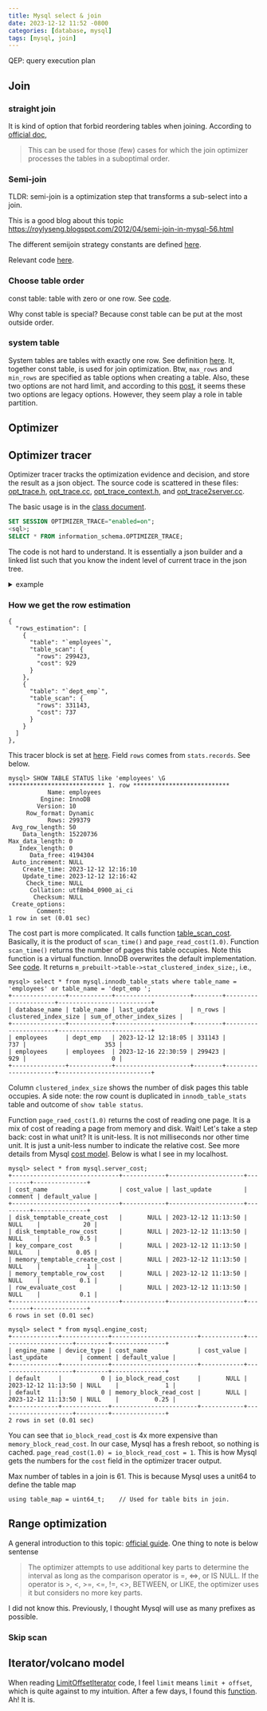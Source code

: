 ```yaml
---
title: Mysql select & join
date: 2023-12-12 11:52 -0800
categories: [database, mysql]
tags: [mysql, join]
---
```


QEP: query execution plan

## Join

### straight join

It is kind of option that forbid reordering tables when joining. According to
[official doc](https://dev.mysql.com/doc/refman/8.0/en/join.html),

> This can be used for those (few) cases for which the join optimizer processes
> the tables in a suboptimal order.

### Semi-join

TLDR: semi-join is a optimization step that transforms a sub-select into a
join.

This is a good blog about this topic
https://roylyseng.blogspot.com/2012/04/semi-join-in-mysql-56.html

The different semijoin strategy constants are defined
[here](https://github.com/mysql/mysql-server/blob/eb86b4016060d426858cc09873d12492f1be396e/sql/sql_const.h#L212).

Relevant code
[here](https://github.com/mysql/mysql-server/blob/9912892feecfa8f0450bb97b74ebaf37d16e375c/sql/sql_planner.cc#L4183-L4184).

### Choose table order

const table: table with zero or one row. See
[code](https://github.com/mysql/mysql-server/blob/2a57e948ca9b238262161ae854119f60c8fd347e/sql/sql_optimizer.cc#L5629).

Why const table is special? Because const table can be put at the most outside
order.

### system table

System tables are tables with exactly one row. See definition
[here](https://github.com/mysql/mysql-server/blob/83926c7fda58664b649f0731a973ad610985d36e/sql/dd_table_share.cc#L268).
It, together const table, is used for join optimization. Btw, `max_rows` and
`min_rows` are specified as table options when creating a table. Also, these
two options are not hard limit, and according to this
[post](https://bugs.mysql.com/bug.php?id=94651), it seems these two options are
legacy options. However, they seem play a role in table partition.

## Optimizer

## Optimizer tracer

Optimizer tracer tracks the optimization evidence and decision, and store the
result as a json object. The source code is scattered in these files:
[opt_trace.h](https://github.com/mysql/mysql-server/blob/44f859bda9930bf6a26c4fe94e2d8c0212bb26d1/sql/opt_trace.h#L779),
[opt_trace.cc](https://github.com/mysql/mysql-server/blob/44f859bda9930bf6a26c4fe94e2d8c0212bb26d1/sql/opt_trace.cc#L216),
[opt_trace_context.h](https://github.com/mysql/mysql-server/blob/b845ba26c825d8cf124b76c9738e88a9b0251eb0/sql/opt_trace_context.h#L382),
and
[opt_trace2server.cc](https://github.com/mysql/mysql-server/blob/b845ba26c825d8cf124b76c9738e88a9b0251eb0/sql/opt_trace2server.cc#L316).

The basic usage is in the
[class document](https://dev.mysql.com/doc/dev/mysql-server/latest/PAGE_OPT_TRACE.html#INTRODUCTION).

```sql
SET SESSION OPTIMIZER_TRACE="enabled=on";
<sql>;
SELECT * FROM information_schema.OPTIMIZER_TRACE;
```

The code is not hard to understand. It is essentially a json builder and a
linked list such that you know the indent level of current trace in the json
tree.

<details markdown="1">
<summary>example </summary>

```sql
mysql> SELECT * FROM information_schema.OPTIMIZER_TRACE \G
*************************** 1. row ***************************
QUERY: select * from employees join dept_emp on dept_emp.emp_no = employees.emp_no limit 1
TRACE: {
  "steps": [
    {
      "join_preparation": {
        "select#": 1,
        "steps": [
          {
            "expanded_query": "/* select#1 */ select `employees`.`emp_no` AS `emp_no`,`employees`.`birth_date` AS `birth_date`,`employees`.`first_name` AS `first_name`,`employees`.`last_name` AS `last_name`,`employees`.`gender` AS `gender`,`employees`.`hire_date` AS `hire_date`,`dept_emp`.`emp_no` AS `emp_no`,`dept_emp`.`dept_no` AS `dept_no`,`dept_emp`.`from_date` AS `from_date`,`dept_emp`.`to_date` AS `to_date` from (`employees` join `dept_emp` on((`dept_emp`.`emp_no` = `employees`.`emp_no`))) limit 1"
          },
          {
            "transformations_to_nested_joins": {
              "transformations": [
                "JOIN_condition_to_WHERE",
                "parenthesis_removal"
              ],
              "expanded_query": "/* select#1 */ select `employees`.`emp_no` AS `emp_no`,`employees`.`birth_date` AS `birth_date`,`employees`.`first_name` AS `first_name`,`employees`.`last_name` AS `last_name`,`employees`.`gender` AS `gender`,`employees`.`hire_date` AS `hire_date`,`dept_emp`.`emp_no` AS `emp_no`,`dept_emp`.`dept_no` AS `dept_no`,`dept_emp`.`from_date` AS `from_date`,`dept_emp`.`to_date` AS `to_date` from `employees` join `dept_emp` where (`dept_emp`.`emp_no` = `employees`.`emp_no`) limit 1"
            }
          }
        ]
      }
    },
    {
      "join_optimization": {
        "select#": 1,
        "steps": [
          {
            "condition_processing": {
              "condition": "WHERE",
              "original_condition": "(`dept_emp`.`emp_no` = `employees`.`emp_no`)",
              "steps": [
                {
                  "transformation": "equality_propagation",
                  "resulting_condition": "multiple equal(`dept_emp`.`emp_no`, `employees`.`emp_no`)"
                },
                {
                  "transformation": "constant_propagation",
                  "resulting_condition": "multiple equal(`dept_emp`.`emp_no`, `employees`.`emp_no`)"
                },
                {
                  "transformation": "trivial_condition_removal",
                  "resulting_condition": "multiple equal(`dept_emp`.`emp_no`, `employees`.`emp_no`)"
                }
              ]
            }
          },
          {
            "substitute_generated_columns": {
            }
          },
          {
            "table_dependencies": [
              {
                "table": "`employees`",
                "row_may_be_null": false,
                "map_bit": 0,
                "depends_on_map_bits": [
                ]
              },
              {
                "table": "`dept_emp`",
                "row_may_be_null": false,
                "map_bit": 1,
                "depends_on_map_bits": [
                ]
              }
            ]
          },
          {
            "ref_optimizer_key_uses": [
              {
                "table": "`employees`",
                "field": "emp_no",
                "equals": "`dept_emp`.`emp_no`",
                "null_rejecting": true
              },
              {
                "table": "`dept_emp`",
                "field": "emp_no",
                "equals": "`employees`.`emp_no`",
                "null_rejecting": true
              }
            ]
          },
          {
            "rows_estimation": [
              {
                "table": "`employees`",
                "table_scan": {
                  "rows": 299423,
                  "cost": 929
                }
              },
              {
                "table": "`dept_emp`",
                "table_scan": {
                  "rows": 331143,
                  "cost": 737
                }
              }
            ]
          },
          {
            "considered_execution_plans": [
              {
                "plan_prefix": [
                ],
                "table": "`employees`",
                "best_access_path": {
                  "considered_access_paths": [
                    {
                      "access_type": "ref",
                      "index": "PRIMARY",
                      "usable": false,
                      "chosen": false
                    },
                    {
                      "rows_to_scan": 299423,
                      "filtering_effect": [
                      ],
                      "final_filtering_effect": 1,
                      "access_type": "scan",
                      "resulting_rows": 299423,
                      "cost": 30871.3,
                      "chosen": true
                    }
                  ]
                },
                "condition_filtering_pct": 100,
                "rows_for_plan": 299423,
                "cost_for_plan": 30871.3,
                "rest_of_plan": [
                  {
                    "plan_prefix": [
                      "`employees`"
                    ],
                    "table": "`dept_emp`",
                    "best_access_path": {
                      "considered_access_paths": [
                        {
                          "access_type": "ref",
                          "index": "PRIMARY",
                          "rows": 1.10555,
                          "cost": 332526,
                          "chosen": true
                        },
                        {
                          "rows_to_scan": 331143,
                          "filtering_effect": [
                          ],
                          "final_filtering_effect": 1,
                          "access_type": "scan",
                          "using_join_cache": true,
                          "buffers_needed": 152,
                          "resulting_rows": 331143,
                          "cost": 9.9153e+09,
                          "chosen": false
                        }
                      ]
                    },
                    "condition_filtering_pct": 100,
                    "rows_for_plan": 331028,
                    "cost_for_plan": 363397,
                    "chosen": true
                  }
                ]
              },
              {
                "plan_prefix": [
                ],
                "table": "`dept_emp`",
                "best_access_path": {
                  "considered_access_paths": [
                    {
                      "access_type": "ref",
                      "index": "PRIMARY",
                      "usable": false,
                      "chosen": false
                    },
                    {
                      "rows_to_scan": 331143,
                      "filtering_effect": [
                      ],
                      "final_filtering_effect": 1,
                      "access_type": "scan",
                      "resulting_rows": 331143,
                      "cost": 33851.3,
                      "chosen": true
                    }
                  ]
                },
                "condition_filtering_pct": 100,
                "rows_for_plan": 331143,
                "cost_for_plan": 33851.3,
                "rest_of_plan": [
                  {
                    "plan_prefix": [
                      "`dept_emp`"
                    ],
                    "table": "`employees`",
                    "best_access_path": {
                      "considered_access_paths": [
                        {
                          "access_type": "eq_ref",
                          "index": "PRIMARY",
                          "rows": 1,
                          "cost": 364257,
                          "chosen": true,
                          "cause": "clustered_pk_chosen_by_heuristics"
                        },
                        {
                          "rows_to_scan": 299423,
                          "filtering_effect": [
                          ],
                          "final_filtering_effect": 1,
                          "access_type": "scan",
                          "using_join_cache": true,
                          "buffers_needed": 33,
                          "resulting_rows": 299423,
                          "cost": 9.91521e+09,
                          "chosen": false
                        }
                      ]
                    },
                    "condition_filtering_pct": 100,
                    "rows_for_plan": 331143,
                    "cost_for_plan": 398109,
                    "pruned_by_cost": true
                  }
                ]
              }
            ]
          },
          {
            "attaching_conditions_to_tables": {
              "original_condition": "(`dept_emp`.`emp_no` = `employees`.`emp_no`)",
              "attached_conditions_computation": [
              ],
              "attached_conditions_summary": [
                {
                  "table": "`employees`",
                  "attached": null
                },
                {
                  "table": "`dept_emp`",
                  "attached": "(`dept_emp`.`emp_no` = `employees`.`emp_no`)"
                }
              ]
            }
          },
          {
            "finalizing_table_conditions": [
              {
                "table": "`dept_emp`",
                "original_table_condition": "(`dept_emp`.`emp_no` = `employees`.`emp_no`)",
                "final_table_condition   ": null
              }
            ]
          },
          {
            "refine_plan": [
              {
                "table": "`employees`"
              },
              {
                "table": "`dept_emp`"
              }
            ]
          }
        ]
      }
    },
    {
      "join_execution": {
        "select#": 1,
        "steps": [
        ]
      }
    }
  ]
}
```

</details>

### How we get the row estimation

```
{
  "rows_estimation": [
    {
      "table": "`employees`",
      "table_scan": {
        "rows": 299423,
        "cost": 929
      }
    },
    {
      "table": "`dept_emp`",
      "table_scan": {
        "rows": 331143,
        "cost": 737
      }
    }
  ]
},

```

This tracer block is set at
[here](https://github.com/mysql/mysql-server/blob/2a57e948ca9b238262161ae854119f60c8fd347e/sql/sql_optimizer.cc#L5987).
Field `rows` comes from `stats.records`. See below.

```
mysql> SHOW TABLE STATUS like 'employees' \G
*************************** 1. row ***************************
           Name: employees
         Engine: InnoDB
        Version: 10
     Row_format: Dynamic
           Rows: 299379
 Avg_row_length: 50
    Data_length: 15220736
Max_data_length: 0
   Index_length: 0
      Data_free: 4194304
 Auto_increment: NULL
    Create_time: 2023-12-12 12:16:10
    Update_time: 2023-12-12 12:16:42
     Check_time: NULL
      Collation: utf8mb4_0900_ai_ci
       Checksum: NULL
 Create_options:
        Comment:
1 row in set (0.01 sec)
```

The cost part is more complicated. It calls function
[table_scan_cost](https://github.com/mysql/mysql-server/blob/83926c7fda58664b649f0731a973ad610985d36e/sql/handler.cc#L6081).
Basically, it is the product of `scan_time()` and `page_read_cost(1.0)`.
Function `scan_time()` returns the number of pages this table occupies. Note
this function is a virtual function. InnoDB overwrites the default
implementation. See
[code](https://github.com/mysql/mysql-server/blob/c12149baae15a972494a594f3eb9de2f9389a30e/storage/innobase/handler/ha_innodb.cc#L17169).
It returns `m_prebuilt->table->stat_clustered_index_size;`, i.e.,

```
mysql> select * from mysql.innodb_table_stats where table_name = 'employees' or table_name = 'dept_emp ';
+---------------+------------+---------------------+--------+----------------------+--------------------------+
| database_name | table_name | last_update         | n_rows | clustered_index_size | sum_of_other_index_sizes |
+---------------+------------+---------------------+--------+----------------------+--------------------------+
| employees     | dept_emp   | 2023-12-12 12:18:05 | 331143 |                  737 |                      353 |
| employees     | employees  | 2023-12-16 22:30:59 | 299423 |                  929 |                        0 |
+---------------+------------+---------------------+--------+----------------------+--------------------------+
```

Column `clustered_index_size` shows the number of disk pages this table
occupies. A side note: the row count is duplicated in `innodb_table_stats`
table and outcome of `show table status`.

Function `page_raed_cost(1.0)` returns the cost of reading one page. It is a
mix of cost of reading a page from memory and disk. Wait! Let's take a step
back: cost in what unit? It is unit-less. It is not milliseconds nor other time
unit. It is just a unit-less number to indicate the relative cost. See more
details from Mysql
[cost model](https://dev.mysql.com/doc/refman/8.0/en/cost-model.html). Below is
what I see in my localhost.

```
mysql> select * from mysql.server_cost;
+------------------------------+------------+---------------------+---------+---------------+
| cost_name                    | cost_value | last_update         | comment | default_value |
+------------------------------+------------+---------------------+---------+---------------+
| disk_temptable_create_cost   |       NULL | 2023-12-12 11:13:50 | NULL    |            20 |
| disk_temptable_row_cost      |       NULL | 2023-12-12 11:13:50 | NULL    |           0.5 |
| key_compare_cost             |       NULL | 2023-12-12 11:13:50 | NULL    |          0.05 |
| memory_temptable_create_cost |       NULL | 2023-12-12 11:13:50 | NULL    |             1 |
| memory_temptable_row_cost    |       NULL | 2023-12-12 11:13:50 | NULL    |           0.1 |
| row_evaluate_cost            |       NULL | 2023-12-12 11:13:50 | NULL    |           0.1 |
+------------------------------+------------+---------------------+---------+---------------+
6 rows in set (0.01 sec)

mysql> select * from mysql.engine_cost;
+-------------+-------------+------------------------+------------+---------------------+---------+---------------+
| engine_name | device_type | cost_name              | cost_value | last_update         | comment | default_value |
+-------------+-------------+------------------------+------------+---------------------+---------+---------------+
| default     |           0 | io_block_read_cost     |       NULL | 2023-12-12 11:13:50 | NULL    |             1 |
| default     |           0 | memory_block_read_cost |       NULL | 2023-12-12 11:13:50 | NULL    |          0.25 |
+-------------+-------------+------------------------+------------+---------------------+---------+---------------+
2 rows in set (0.01 sec)
```

You can see that `io_block_read_cost` is 4x more expensive than
`memory_block_read_cost`. In our case, Mysql has a fresh reboot, so nothing is
cached. `page_read_cost(1.0) = io_block_read_cost = 1`. This is how Mysql gets
the numbers for the `cost` field in the optimizer tracer output.

Max number of tables in a join is 61. This is because Mysql uses a unit64 to
define the table map

```
using table_map = uint64_t;    // Used for table bits in join.
```

## Range optimization

A general introduction to this topic:
[official guide](https://dev.mysql.com/doc/refman/8.0/en/range-optimization.html).
One thing to note is below sentense

> The optimizer attempts to use additional key parts to determine the interval
> as long as the comparison operator is =, <=>, or IS NULL. If the operator
> is >, <, >=, <=, !=, <>, BETWEEN, or LIKE, the optimizer uses it but
> considers no more key parts.

I did not know this. Previously, I thought Mysql will use as many prefixes as
possible.

### Skip scan

## Iterator/volcano model

When reading
[LimitOffsetIterator](https://github.com/mysql/mysql-server/blob/8f01dcc3999617d482c4f58b63f6c9cd58ef3d9f/sql/iterators/composite_iterators.cc#L120)
code, I feel `limit` means `limit + offset`, which is quite against to my
intuition. After a few days, I found this
[function](https://github.com/mysql/mysql-server/blob/9c8a87ac8c2762d6677c133100292fd535f07c65/sql/sql_lex.cc#L3833).
Ah! It is.
